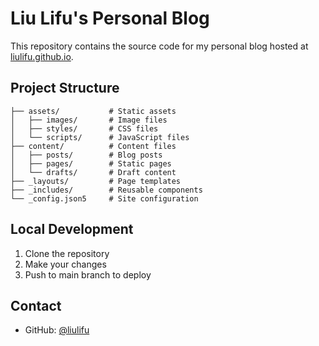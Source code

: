 # Liu Lifu's Personal Blog

This repository contains the source code for my personal blog hosted at [liulifu.github.io](https://liulifu.github.io).

## Project Structure

```
├── assets/           # Static assets
│   ├── images/       # Image files
│   ├── styles/       # CSS files
│   └── scripts/      # JavaScript files
├── content/          # Content files
│   ├── posts/        # Blog posts
│   ├── pages/        # Static pages
│   └── drafts/       # Draft content
├── _layouts/         # Page templates
├── _includes/        # Reusable components
└── _config.json5     # Site configuration
```

## Local Development

1. Clone the repository
2. Make your changes
3. Push to main branch to deploy

## Contact

- GitHub: [@liulifu](https://github.com/liulifu)
